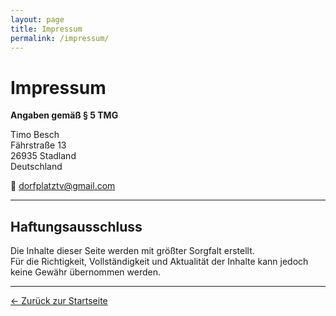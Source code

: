 ```yaml
---
layout: page
title: Impressum
permalink: /impressum/
---
```


# Impressum

**Angaben gemäß § 5 TMG**

Timo Besch  
Fährstraße 13  
26935 Stadland  
Deutschland  

📧 [dorfplatztv@gmail.com](mailto:dorfplatztv@gmail.com)

---

## Haftungsausschluss

Die Inhalte dieser Seite werden mit größter Sorgfalt erstellt.  
Für die Richtigkeit, Vollständigkeit und Aktualität der Inhalte kann jedoch keine Gewähr übernommen werden.

---

[← Zurück zur Startseite](/)
